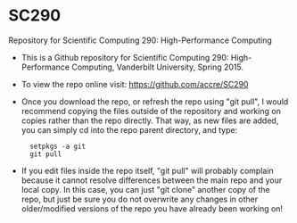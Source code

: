 SC290
=====

Repository for Scientific Computing 290: High-Performance Computing

- This is a Github repository for Scientific Computing 290:
High-Performance Computing, Vanderbilt University, Spring 2015.

- To view the repo online visit: https://github.com/accre/SC290

- Once you download the repo, or refresh the repo using "git pull",
I would recommend copying the files outside of the repository and 
working on copies rather than the repo directly. That way, as new 
files are added, you can simply cd into the repo parent directory, 
and type:

		setpkgs -a git
		git pull

- If you edit files inside the repo itself, "git pull" will probably
complain because it cannot resolve differences between the main repo
and your local copy. In this case, you can just "git clone" another
copy of the repo, but just be sure you do not overwrite any changes
in other older/modified versions of the repo you have already been 
working on!
